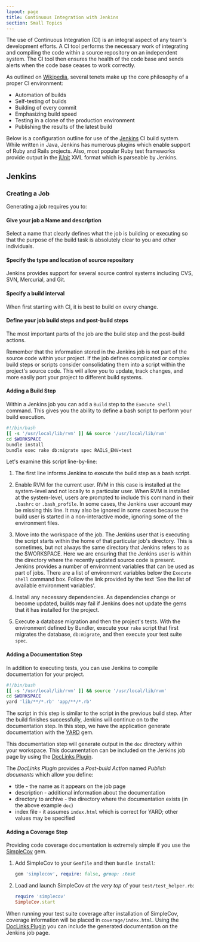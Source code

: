 ```yaml
---
layout: page
title: Continuous Integration with Jenkins
section: Small Topics
---
```


The use of Continuous Integration (CI) is an integral aspect of any team's development efforts.  A CI tool performs the necessary work of integrating and compiling the code within a source repository on an independent system.  The CI tool then ensures the health of the code base and sends alerts when the code base ceases to work correctly.

As outlined on [Wikipedia](http://en.wikipedia.org/wiki/Continuous_integration), several tenets make up the core philosophy of a proper CI environment:

* Automation of builds
* Self-testing of builds
* Building of every commit
* Emphasizing build speed
* Testing in a clone of the production environment
* Publishing the results of the latest build

Below is a configuration outline for use of the [Jenkins](http://jenkins-ci.org/) CI build system. While written in Java, Jenkins has numerous plugins which enable support of Ruby and Rails projects. Also, most popular Ruby test frameworks provide output in the [jUnit](http://www.junit.org/) XML format which is parseable by Jenkins.

## Jenkins

### Creating a Job

Generating a job requires you to:

#### Give your job a Name and description

Select a name that clearly defines what the job is building or executing so that the purpose of the build task is absolutely clear to you and other individuals.

#### Specify the type and location of source repository

Jenkins provides support for several source control systems including CVS, SVN, Mercurial, and Git. 

#### Specify a build interval

When first starting with CI, it is best to build on every change.

#### Define your job build steps and post-build steps

The most important parts of the job are the build step and the post-build actions.

Remember that the information stored in the Jenkins job is not part of the source code within your project. If the job defines complicated or complex build steps or scripts consider consolidating them into a script within the project's source code. This will allow you to update, track changes, and more easily port your project to different build systems.

#### Adding a Build Step

Within a Jenkins job you can add a `Build` step to the `Execute shell` command. This gives you the ability to define a bash script to perform your build execution.

```bash
#!/bin/bash
[[ -s '/usr/local/lib/rvm' ]] && source '/usr/local/lib/rvm'
cd $WORKSPACE
bundle install
bundle exec rake db:migrate spec RAILS_ENV=test
```

Let's examine this script line-by-line:

1. The first line informs Jenkins to execute the build step as a bash script.

2. Enable RVM for the current user. RVM in this case is installed at the system-level and not locally to a particular user. When RVM is installed at the system-level, users are prompted to include this command in their `.bashrc` or `.bash_profile`. In some cases, the Jenkins user account may be missing this line. It may also be ignored in some cases because the build user is started in a non-interactive mode, ignoring some of the environment files.

3. Move into the workspace of the job. The Jenkins user that is executing the script starts within the home of that particular job's directory. This is sometimes, but not always the same directory that Jenkins refers to as the $WORKSPACE. Here we are ensuring that the Jenkins user is within the directory where the recently updated source code is present. Jenkins provides a number of environment variables that can be used as part of jobs. There are a list of environment variables below the `Execute shell` command box. Follow the link provided by the text 'See the list of available environment variables'.

4. Install any necessary dependencies. As dependencies change or become updated, builds may fail if Jenkins does not update the gems that it has installed for the project.

5. Execute a database migration and then the project's tests. With the environment defined by Bundler, execute your `rake` script that first migrates the database, `db:migrate`, and then execute your test suite `spec`.

#### Adding a Documentation Step

In addition to executing tests, you can use Jenkins to compile documentation for your project.

```bash
#!/bin/bash
[[ -s '/usr/local/lib/rvm' ]] && source '/usr/local/lib/rvm'
cd $WORKSPACE
yard 'lib/**/*.rb' 'app/**/*.rb'
```

The script in this step is similar to the script in the previous build step. After the build finishes successfully, Jenkins will continue on to the documentation step. In this step, we have the application generate documentation with the [YARD](http://yardoc.org/) gem.

This documentation step will generate output in the `doc` directory within your workspace. This documentation can be included on the Jenkins job page by using the [DocLinks Plugin](http://wiki.hudson-ci.org/display/HUDSON/DocLinks+Plugin).

The _DocLinks Plugin_ provides a *Post-build Action* named *Publish documents* which allow you define:

* title - the name as it appears on the job page
* description - additional information about the documentation
* directory to archive - the directory where the documentation exists (in the above example `doc`)
* index file - it assumes `index.html` which is correct for YARD; other values may be specified

#### Adding a Coverage Step

Providing code coverage documentation is extremely simple if you use the [SimpleCov](https://github.com/colszowka/simplecov) gem.

1. Add SimpleCov to your `Gemfile` and then `bundle install`:

    ```ruby
    gem 'simplecov', require: false, group: :test  
    ```

2. Load and launch SimpleCov *at the very top* of your `test/test_helper.rb`:

    ```ruby
    require 'simplecov'
    SimpleCov.start
    ```
        
When running your test suite coverage after installation of SimpleCov, coverage information will be placed in `coverage/index.html`. Using the [DocLinks Plugin](http://wiki.hudson-ci.org/display/HUDSON/DocLinks+Plugin) you can include the generated documentation on the Jenkins job page.
